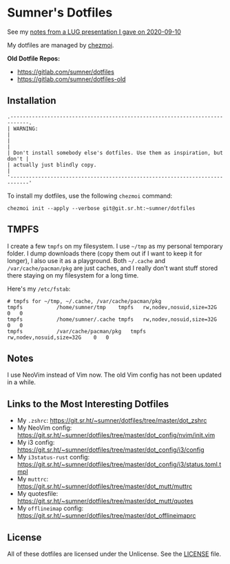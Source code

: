 # Sumner's Dotfiles

See my [notes from a LUG presentation I gave on 2020-09-10](https://git.sr.ht/~sumner/dotfiles/tree/master/LUG_NOTES.md)

My dotfiles are managed by [chezmoi](https://github.com/twpayne/chezmoi/).

**Old Dotfile Repos:**

* https://gitlab.com/sumner/dotfiles
* https://gitlab.com/sumner/dotfiles-old

## Installation

```
.----------------------------------------------------------------------------.
| WARNING:                                                                   |
|                                                                            |
| Don't install somebody else's dotfiles. Use them as inspiration, but don't |
| actually just blindly copy.                                                |
'----------------------------------------------------------------------------'
```

To install my dotfiles, use the following `chezmoi` command:

    chezmoi init --apply --verbose git@git.sr.ht:~sumner/dotfiles

## TMPFS

I create a few `tmpfs` on my filesystem. I use `~/tmp` as my personal temporary
folder. I dump downloads there (copy them out if I want to keep it for longer),
I also use it as a playground. Both `~/.cache` and `/var/cache/pacman/pkg` are
just caches, and I really don't want stuff stored there staying on my filesystem
for a long time.

Here's my `/etc/fstab`:

    # tmpfs for ~/tmp, ~/.cache, /var/cache/pacman/pkg
    tmpfs			/home/sumner/tmp	tmpfs	rw,nodev,nosuid,size=32G	0	0
    tmpfs			/home/sumner/.cache	tmpfs	rw,nodev,nosuid,size=32G	0	0
    tmpfs			/var/cache/pacman/pkg	tmpfs	rw,nodev,nosuid,size=32G	0	0

## Notes

I use NeoVim instead of Vim now. The old Vim config has not been updated in a
while.

## Links to the Most Interesting Dotfiles

- My `.zshrc`: https://git.sr.ht/~sumner/dotfiles/tree/master/dot_zshrc
- My NeoVim config: https://git.sr.ht/~sumner/dotfiles/tree/master/dot_config/nvim/init.vim
- My i3 config: https://git.sr.ht/~sumner/dotfiles/tree/master/dot_config/i3/config
- My `i3status-rust` config: https://git.sr.ht/~sumner/dotfiles/tree/master/dot_config/i3/status.toml.tmpl
- My `muttrc`: https://git.sr.ht/~sumner/dotfiles/tree/master/dot_mutt/muttrc
- My quotesfile: https://git.sr.ht/~sumner/dotfiles/tree/master/dot_mutt/quotes
- My `offlineimap` config: https://git.sr.ht/~sumner/dotfiles/tree/master/dot_offlineimaprc

## License

All of these dotfiles are licensed under the Unlicense. See the
[LICENSE](https://git.sr.ht/~sumner/dotfiles/tree/master/LICENSE) file.
